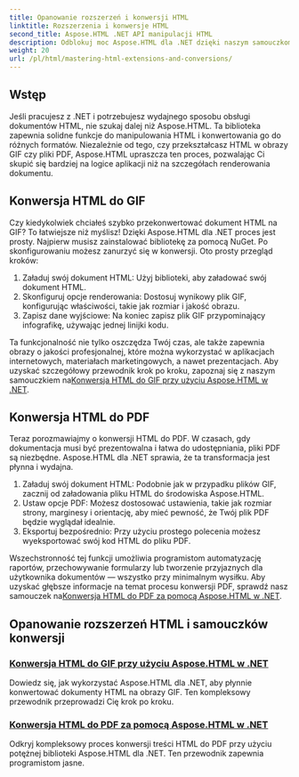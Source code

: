 ```yaml
---
title: Opanowanie rozszerzeń i konwersji HTML
linktitle: Rozszerzenia i konwersje HTML
second_title: Aspose.HTML .NET API manipulacji HTML
description: Odblokuj moc Aspose.HTML dla .NET dzięki naszym samouczkom dotyczącym konwersji HTML na GIF-y i PDF-y. Przekształcaj swoje dokumenty bez wysiłku.
weight: 20
url: /pl/html/mastering-html-extensions-and-conversions/
---
```

## Wstęp

Jeśli pracujesz z .NET i potrzebujesz wydajnego sposobu obsługi dokumentów HTML, nie szukaj dalej niż Aspose.HTML. Ta biblioteka zapewnia solidne funkcje do manipulowania HTML i konwertowania go do różnych formatów. Niezależnie od tego, czy przekształcasz HTML w obrazy GIF czy pliki PDF, Aspose.HTML upraszcza ten proces, pozwalając Ci skupić się bardziej na logice aplikacji niż na szczegółach renderowania dokumentu.

## Konwersja HTML do GIF
Czy kiedykolwiek chciałeś szybko przekonwertować dokument HTML na GIF? To łatwiejsze niż myślisz! Dzięki Aspose.HTML dla .NET proces jest prosty. Najpierw musisz zainstalować bibliotekę za pomocą NuGet. Po skonfigurowaniu możesz zanurzyć się w konwersji. Oto prosty przegląd kroków:

1. Załaduj swój dokument HTML: Użyj biblioteki, aby załadować swój dokument HTML.
2. Skonfiguruj opcje renderowania: Dostosuj wynikowy plik GIF, konfigurując właściwości, takie jak rozmiar i jakość obrazu.
3. Zapisz dane wyjściowe: Na koniec zapisz plik GIF przypominający infografikę, używając jednej linijki kodu.

 Ta funkcjonalność nie tylko oszczędza Twój czas, ale także zapewnia obrazy o jakości profesjonalnej, które można wykorzystać w aplikacjach internetowych, materiałach marketingowych, a nawet prezentacjach. Aby uzyskać szczegółowy przewodnik krok po kroku, zapoznaj się z naszym samouczkiem na[Konwersja HTML do GIF przy użyciu Aspose.HTML w .NET](./converting-html-to-gif/).

## Konwersja HTML do PDF
Teraz porozmawiajmy o konwersji HTML do PDF. W czasach, gdy dokumentacja musi być prezentowalna i łatwa do udostępniania, pliki PDF są niezbędne. Aspose.HTML dla .NET sprawia, że ta transformacja jest płynna i wydajna. 

1. Załaduj swój dokument HTML: Podobnie jak w przypadku plików GIF, zacznij od załadowania pliku HTML do środowiska Aspose.HTML.
2. Ustaw opcje PDF: Możesz dostosować ustawienia, takie jak rozmiar strony, marginesy i orientację, aby mieć pewność, że Twój plik PDF będzie wyglądał idealnie.
3. Eksportuj bezpośrednio: Przy użyciu prostego polecenia możesz wyeksportować swój kod HTML do pliku PDF. 

Wszechstronność tej funkcji umożliwia programistom automatyzację raportów, przechowywanie formularzy lub tworzenie przyjaznych dla użytkownika dokumentów — wszystko przy minimalnym wysiłku. Aby uzyskać głębsze informacje na temat procesu konwersji PDF, sprawdź nasz samouczek na[Konwersja HTML do PDF za pomocą Aspose.HTML w .NET](./converting-html-to-pdf/).

## Opanowanie rozszerzeń HTML i samouczków konwersji
### [ Konwersja HTML do GIF przy użyciu Aspose.HTML w .NET](./converting-html-to-gif/)
Dowiedz się, jak wykorzystać Aspose.HTML dla .NET, aby płynnie konwertować dokumenty HTML na obrazy GIF. Ten kompleksowy przewodnik przeprowadzi Cię krok po kroku.
### [Konwersja HTML do PDF za pomocą Aspose.HTML w .NET](./converting-html-to-pdf/)
Odkryj kompleksowy proces konwersji treści HTML do PDF przy użyciu potężnej biblioteki Aspose.HTML dla .NET. Ten przewodnik zapewnia programistom jasne.